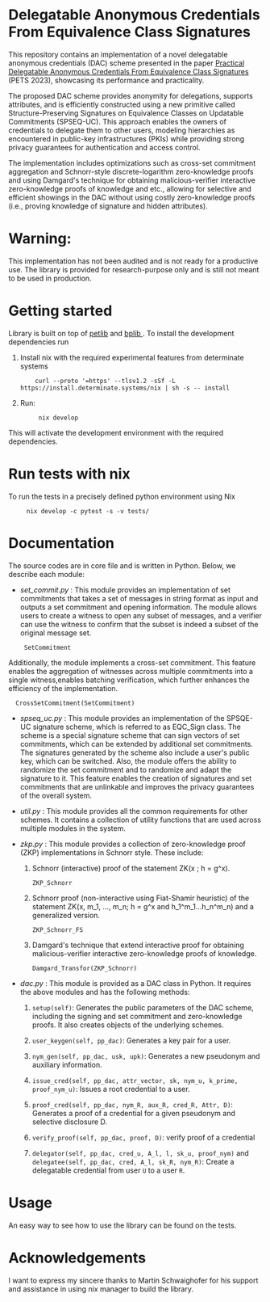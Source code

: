 # **Delegatable Anonymous Credentials From Equivalence Class Signatures**

This repository contains an implementation of a novel delegatable anonymous credentials (DAC) scheme presented in the paper [Practical Delegatable Anonymous Credentials From Equivalence Class Signatures](https://eprint.iacr.org/2022/680) (PETS 2023), showcasing its performance and practicality.

The proposed DAC scheme provides anonymity for delegations, supports attributes, and is efficiently constructed using a new primitive called Structure-Preserving Signatures on Equivalence Classes on Updatable Commitments (SPSEQ-UC). This approach enables the owners of credentials to delegate them to other users, modeling hierarchies as encountered in public-key infrastructures (PKIs) while providing strong privacy guarantees for authentication and access control.

The implementation includes optimizations such as cross-set commitment aggregation and Schnorr-style discrete-logarithm zero-knowledge proofs and using Damgard's technique for obtaining malicious-verifier interactive zero-knowledge proofs of knowledge and etc., allowing for selective and efficient showings in the DAC without using costly zero-knowledge proofs (i.e., proving knowledge of signature and hidden attributes).

# Warning:
This implementation has not been audited and is not ready for a productive use. The library is provided for research-purpose only and is still not meant to be used in production.

#  Getting started
Library is built on top of [petlib](https://github.com/gdanezis/petlib) and [bplib ](https://github.com/gdanezis/bplib). To install the development dependencies run

1. Install nix with the required experimental features from determinate systems

           curl --proto '=https' --tlsv1.2 -sSf -L https://install.determinate.systems/nix | sh -s -- install
    
2. Run: 
            
            nix develop

This will activate the development environment with the required dependencies.

# Run tests with nix

To run the tests in a precisely defined python environment using Nix 
         
         nix develop -c pytest -s -v tests/

# Documentation
The source codes are in core file  and is written in Python. Below, we describe each module:

-   *set_commit.py* : This module provides an implementation of set commitments that takes a set of messages in string format as input and outputs a set commitment and opening information. The module allows users to create a witness to open any subset of messages, and a verifier can use the witness to confirm that the subset is indeed a subset of the original message set.  

         SetCommitment

Additionally, the module implements a cross-set commitment. This feature enables the aggregation of witnesses across multiple commitments into a single witness,enables batching verification, which further enhances the efficiency of the implementation.

      CrossSetCommitment(SetCommitment)

-   *spseq_uc.py* : This module provides an implementation of the SPSQE-UC signature scheme, which is referred to as EQC_Sign class. The scheme is a special signature scheme that can sign vectors of set commitments, which can be extended by additional set commitments. The signatures generated by the scheme also include a user's public key, which can be switched. Also, the module offers the ability to randomize the set commitment and to randomize and adapt the signature to it. This feature enables the creation of signatures and set commitments that are unlinkable and improves the privacy guarantees of the overall system.

-   *util.py* : This module provides all the common requirements for other schemes. It contains a collection of utility functions that are used across multiple modules in the system. 

-   *zkp.py* : This module provides a collection of zero-knowledge proof (ZKP) implementations in Schnorr style. These include:
     1. Schnorr (interactive) proof of the statement ZK(x ; h = g^x). 
            
            ZKP_Schnorr
            
     2. Schnorr proof (non-interactive using Fiat-Shamir heuristic) of the statement ZK(x, m_1, ..., m_n; h = g^x and h_1^m_1...h_n^m_n) and a generalized version.
                  
            ZKP_Schnorr_FS
                  
      3. Damgard's technique that extend interactive proof for obtaining malicious-verifier interactive zero-knowledge proofs of knowledge.
            
            
             Damgard_Transfor(ZKP_Schnorr)  
             

- *dac.py* : This module is provided as a DAC class in Python. It requires the above modules and has the following methods:

     1. `setup(self)`: Generates the public parameters of the DAC scheme, including the signing and set commitment and zero-knowledge proofs. It also creates objects of the underlying schemes.

     2. `user_keygen(self, pp_dac)`: Generates a key pair for a user.

     3. `nym_gen(self, pp_dac, usk, upk)`: Generates a new pseudonym and auxiliary information.

     4. `issue_cred(self, pp_dac, attr_vector, sk, nym_u, k_prime, proof_nym_u)`: Issues a root credential to a user.

     5. `proof_cred(self, pp_dac, nym_R, aux_R, cred_R, Attr, D)`:
    Generates a proof of a credential for a given pseudonym and selective disclosure D.

    6. `verify_proof(self, pp_dac, proof, D)`:  verify proof of a credential

    7. `delegator(self, pp_dac, cred_u, A_l, l, sk_u, proof_nym)` and `delegatee(self, pp_dac, cred, A_l, sk_R, nym_R)`: Create a delegatable credential from user `U` to a user `R`.

# Usage

An easy way to see how to use the library can be found on the tests. 

# Acknowledgements
I want to express my sincere thanks to Martin Schwaighofer for his support and assistance in using nix manager to build the library. 
